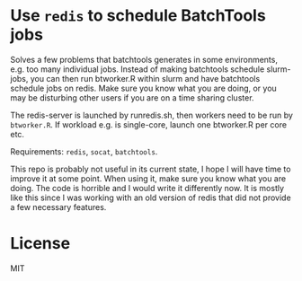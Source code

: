# Use `redis` to schedule BatchTools jobs

Solves a few problems that batchtools generates in some environments, e.g. too many individual jobs.
Instead of making batchtools schedule slurm-jobs, you can then run btworker.R within slurm and have batchtools schedule jobs on redis. 
Make sure you know what you are doing, or you may be disturbing other users if you are on a time sharing cluster.

The redis-server is launched by runredis.sh, then workers need to be run by `btworker.R`.
If workload e.g. is single-core, launch one btworker.R per core etc.

Requirements: `redis`, `socat`, `batchtools`.

This repo is probably not useful in its current state, I hope I will have time to improve it at some point.
When using it, make sure you know what you are doing.
The code is horrible and I would write it differently now.
It is mostly like this since I was working with an old version of redis that did not provide a few necessary features.

# License

MIT
